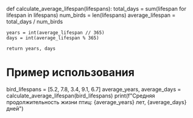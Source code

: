 def calculate_average_lifespan(lifespans):
    total_days = sum(lifespan for lifespan in lifespans)
    num_birds = len(lifespans)
    average_lifespan = total_days / num_birds
    
    years = int(average_lifespan // 365)
    days = int(average_lifespan % 365)
    
    return years, days

# Пример использования
bird_lifespans = [5.2, 7.8, 3.4, 9.1, 6.7]
average_years, average_days = calculate_average_lifespan(bird_lifespans)
print(f"Средняя продолжительность жизни птиц: {average_years} лет, {average_days} дней")
